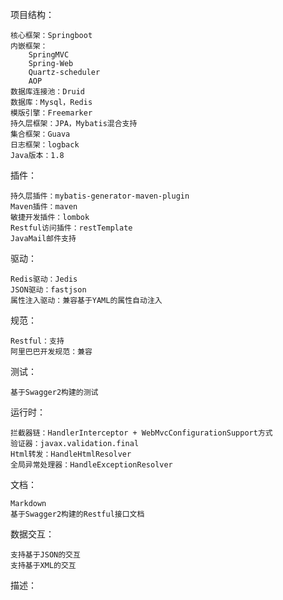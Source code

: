 


项目结构：
    
    核心框架：Springboot
    内嵌框架：
        SpringMVC
        Spring-Web
        Quartz-scheduler
        AOP
    数据库连接池：Druid
    数据库：Mysql，Redis
    模版引擎：Freemarker
    持久层框架：JPA，Mybatis混合支持
    集合框架：Guava
    日志框架：logback
    Java版本：1.8
    
插件：

    持久层插件：mybatis-generator-maven-plugin
    Maven插件：maven
    敏捷开发插件：lombok
    Restful访问插件：restTemplate
    JavaMail邮件支持
    
    
驱动：
    
    Redis驱动：Jedis
    JSON驱动：fastjson
    属性注入驱动：兼容基于YAML的属性自动注入
    
    
规范：
        
    Restful：支持
    阿里巴巴开发规范：兼容
    
    
测试：
    
    基于Swagger2构建的测试
    
运行时：
    
    拦截器链：HandlerInterceptor + WebMvcConfigurationSupport方式
    验证器：javax.validation.final
    Html转发：HandleHtmlResolver
    全局异常处理器：HandleExceptionResolver
    
    
文档：
    
    Markdown
    基于Swagger2构建的Restful接口文档

数据交互：

    支持基于JSON的交互
    支持基于XML的交互

描述：
    